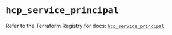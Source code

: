 # `hcp_service_principal`

Refer to the Terraform Registry for docs: [`hcp_service_principal`](https://registry.terraform.io/providers/hashicorp/hcp/0.96.0/docs/resources/service_principal).
